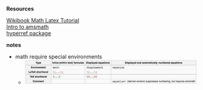 

__Resources__

[Wikibook Math Latex Tutorial](https://en.wikibooks.org/wiki/LaTeX/Mathematics#cite_note-1)  
[Intro to amsmath](ftp://ftp.ams.org/pub/tex/doc/amsmath/short-math-guide.pdf)  
[hyperref package](https://en.wikibooks.org/wiki/LaTeX/Hyperlinks)



__notes__

+ math require special environments
  + ![](assets/README-f6ad9.png)
